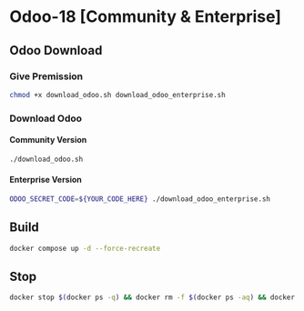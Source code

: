 # Odoo-18 [Community & Enterprise]


## Odoo Download
### Give Premission
```bash
chmod +x download_odoo.sh download_odoo_enterprise.sh
```

### Download Odoo
#### Community Version 
```bash
./download_odoo.sh
```
    

#### Enterprise Version 
```bash
ODOO_SECRET_CODE=${YOUR_CODE_HERE} ./download_odoo_enterprise.sh
```

## Build
```bash
docker compose up -d --force-recreate
```

## Stop
```bash
docker stop $(docker ps -q) && docker rm -f $(docker ps -aq) && docker system prune -a --volumes -f
```
